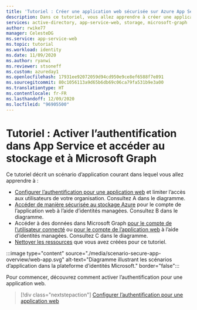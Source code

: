 ```yaml
---
title: 'Tutoriel : Créer une application web sécurisée sur Azure App Service | Azure'
description: Dans ce tutoriel, vous allez apprendre à créer une application web avec Azure App Service, activer l’authentification, appeler le stockage Azure et appeler Microsoft Graph.
services: active-directory, app-service-web, storage, microsoft-graph
author: rwike77
manager: CelesteDG
ms.service: app-service-web
ms.topic: tutorial
ms.workload: identity
ms.date: 11/09/2020
ms.author: ryanwi
ms.reviewer: stsoneff
ms.custom: azureday1
ms.openlocfilehash: 17931ee92072059d94cd950e9ce8ef6588f7e891
ms.sourcegitcommit: 80c1056113a9d65b6db69c06ca79fa531b9e3a00
ms.translationtype: HT
ms.contentlocale: fr-FR
ms.lasthandoff: 12/09/2020
ms.locfileid: "96905500"
---
```

# <a name="tutorial-enable-authentication-in-app-service-and-access-storage-and-microsoft-graph"></a>Tutoriel : Activer l’authentification dans App Service et accéder au stockage et à Microsoft Graph

Ce tutoriel décrit un scénario d’application courant dans lequel vous allez apprendre à :

- [Configurer l’authentification pour une application web](scenario-secure-app-authentication-app-service.md) et limiter l’accès aux utilisateurs de votre organisation. Consultez A dans le diagramme.
- [Accéder de manière sécurisée au stockage Azure](scenario-secure-app-access-storage.md) pour le compte de l’application web à l’aide d’identités managées. Consultez B dans le diagramme.
- Accéder à des données dans Microsoft Graph [pour le compte de l’utilisateur connecté](scenario-secure-app-access-microsoft-graph-as-user.md) ou [pour le compte de l’application web](scenario-secure-app-access-microsoft-graph-as-app.md) à l’aide d’identités managées. Consultez C dans le diagramme.
- [Nettoyer les ressources](scenario-secure-app-clean-up-resources.md) que vous avez créées pour ce tutoriel.

:::image type="content" source="./media/scenario-secure-app-overview/web-app.svg" alt-text="Diagramme illustrant les scénarios d’application dans la plateforme d’identités Microsoft." border="false":::

Pour commencer, découvrez comment activer l’authentification pour une application web.

> [!div class="nextstepaction"]
> [Configurer l’authentification pour une application web](scenario-secure-app-authentication-app-service.md)
